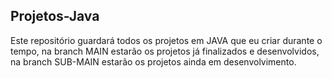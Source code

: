## Projetos-Java

Este repositório guardará todos os projetos em JAVA que eu criar durante o tempo, na branch MAIN estarão os projetos já finalizados e desenvolvidos, na branch SUB-MAIN estarão os projetos ainda em desenvolvimento.

